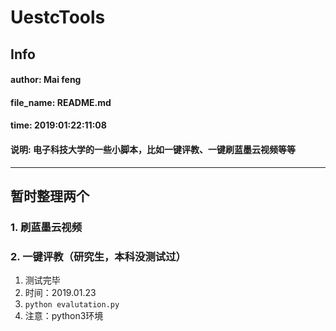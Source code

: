 # UestcTools
## Info
#### __author__: Mai feng
#### __file_name__: README.md
#### __time__: 2019:01:22:11:08
#### 说明: 电子科技大学的一些小脚本，比如一键评教、一键刷蓝墨云视频等等

-------

## 暂时整理两个
### 1. 刷蓝墨云视频
### 2. 一键评教（研究生，本科没测试过）
1. 测试完毕
2. 时间：2019.01.23
3. `python evalutation.py`
4. 注意：python3环境